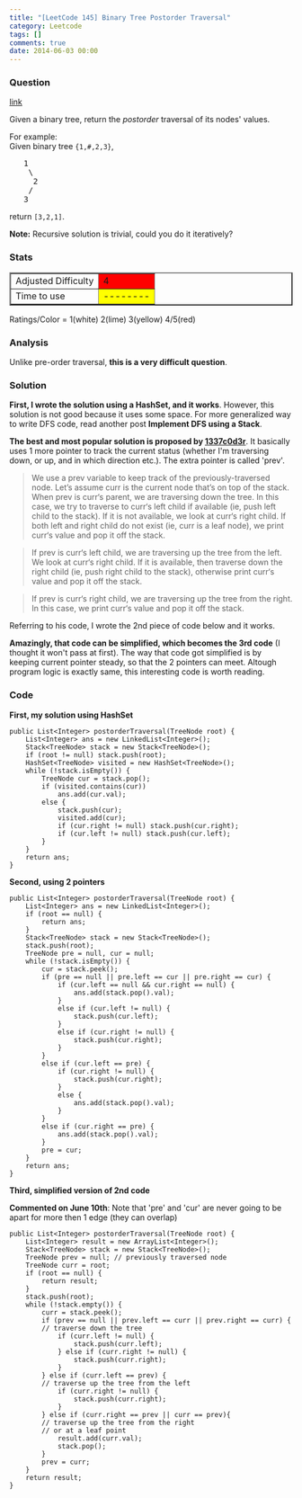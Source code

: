 ```yaml
---
title: "[LeetCode 145] Binary Tree Postorder Traversal"
category: Leetcode
tags: []
comments: true
date: 2014-06-03 00:00
---
```



### Question

[link](https://oj.leetcode.com/problems/binary-tree-postorder-traversal/)

<div class="question-content bg-color bg-img font-color">
            <p class="font-color"></p><p class="font-color">Given a binary tree, return the <i>postorder</i> traversal of its nodes' values.</p>

<p class="font-color">
For example:<br>
Given binary tree <code>{1,#,2,3}</code>,<br>
</p><pre>   1
    \
     2
    /
   3
</pre>
<p class="font-color"></p>
<p class="font-color">
return <code>[3,2,1]</code>.
</p>

<p class="font-color"><b>Note:</b> Recursive solution is trivial, could you do it iteratively?</p><p class="font-color"></p>
          </div>

### Stats

<table border="2">
	<tr>
		<td>Adjusted Difficulty</td>
		<td bgcolor="red">4</td>
	</tr>
	<tr>
		<td>Time to use</td>
		<td bgcolor="yellow">--------</td>
	</tr>
</table>

Ratings/Color = 1(white) 2(lime) 3(yellow) 4/5(red)

### Analysis

Unlike pre-order traversal, **this is a very difficult question**.

### Solution

**First, I wrote the solution using a HashSet, and it works**. However, this solution is not good because it uses some space.
For more generalized way to write DFS code, read another post **Implement DFS using a Stack**.

**The best and most popular solution is proposed by [1337c0d3r](http://leetcode.com/2010/10/binary-tree-post-order-traversal.html)**. It basically uses 1 more pointer to track the current status (whether I'm traversing down, or up, and in which direction etc.). The extra pointer is called 'prev'.

> We use a prev variable to keep track of the previously-traversed node. Let’s assume curr is the current node that’s on top of the stack. When prev is curr‘s parent, we are traversing down the tree. In this case, we try to traverse to curr‘s left child if available (ie, push left child to the stack). If it is not available, we look at curr‘s right child. If both left and right child do not exist (ie, curr is a leaf node), we print curr‘s value and pop it off the stack.

> If prev is curr‘s left child, we are traversing up the tree from the left. We look at curr‘s right child. If it is available, then traverse down the right child (ie, push right child to the stack), otherwise print curr‘s value and pop it off the stack.

> If prev is curr‘s right child, we are traversing up the tree from the right. In this case, we print curr‘s value and pop it off the stack.

Referring to his code, I wrote the 2nd piece of code below and it works.

**Amazingly, that code can be simplified, which becomes the 3rd code** (I thought it won't pass at first). The way that code got simplified is by keeping current pointer steady, so that the 2 pointers can meet. Altough program logic is exactly same, this interesting code is worth reading.

### Code

**First, my solution using HashSet**

    public List<Integer> postorderTraversal(TreeNode root) {
        List<Integer> ans = new LinkedList<Integer>();
        Stack<TreeNode> stack = new Stack<TreeNode>();
        if (root != null) stack.push(root);
        HashSet<TreeNode> visited = new HashSet<TreeNode>();
        while (!stack.isEmpty()) {
    		TreeNode cur = stack.pop();
    		if (visited.contains(cur))
    			ans.add(cur.val);
    		else {
    			stack.push(cur);
    			visited.add(cur);
    			if (cur.right != null) stack.push(cur.right);
    			if (cur.left != null) stack.push(cur.left);
    		}
        }
        return ans;
    }

**Second, using 2 pointers**

    public List<Integer> postorderTraversal(TreeNode root) {
        List<Integer> ans = new LinkedList<Integer>();
        if (root == null) {
    		return ans;
    	}
    	Stack<TreeNode> stack = new Stack<TreeNode>();
        stack.push(root);
        TreeNode pre = null, cur = null;
    	while (!stack.isEmpty()) {
    		cur = stack.peek();
    		if (pre == null || pre.left == cur || pre.right == cur) {
    			if (cur.left == null && cur.right == null) {
    				ans.add(stack.pop().val);
    			}
    			else if (cur.left != null) {
    				stack.push(cur.left);
    			}
    			else if (cur.right != null) {
    				stack.push(cur.right);
    			}
    		}
    		else if (cur.left == pre) {
    			if (cur.right != null) {
    				stack.push(cur.right);
    			}
    			else {
    				ans.add(stack.pop().val);
    			}
    		}
    		else if (cur.right == pre) {
    			ans.add(stack.pop().val);
    		}
    		pre = cur;
    	}
        return ans;
    }

**Third, simplified version of 2nd code**

**Commented on June 10th**: Note that 'pre' and 'cur' are never going to be apart for more then 1 edge (they can overlap)

    public List<Integer> postorderTraversal(TreeNode root) {
    	List<Integer> result = new ArrayList<Integer>();
    	Stack<TreeNode> stack = new Stack<TreeNode>();
    	TreeNode prev = null; // previously traversed node
    	TreeNode curr = root;
    	if (root == null) {
    		return result;
    	}
    	stack.push(root);
    	while (!stack.empty()) {
    		curr = stack.peek();
    		if (prev == null || prev.left == curr || prev.right == curr) {
            // traverse down the tree
    			if (curr.left != null) {
    				stack.push(curr.left);
    			} else if (curr.right != null) {
    				stack.push(curr.right);
    			}
    		} else if (curr.left == prev) {
            // traverse up the tree from the left
    			if (curr.right != null) {
    				stack.push(curr.right);
    			}
    		} else if (curr.right == prev || curr == prev){
            // traverse up the tree from the right
            // or at a leaf point
    			result.add(curr.val);
    			stack.pop();
    		}
    		prev = curr;
    	}
    	return result;
    }
